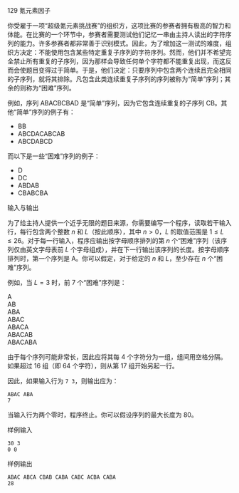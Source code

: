 129 氪元素因子

你受雇于一项“超级氪元素挑战赛”的组织方，这项比赛的参赛者拥有极高的智力和体能。在比赛的一个环节中，参赛者需要测试他们记忆一串由主持人读出的字符序列的能力。许多参赛者都非常善于识别模式。因此，为了增加这一测试的难度，组织方决定：不能使用包含某些特定重复子序列的字符序列。然而，他们并不希望完全禁止所有重复的子序列，因为那样会导致任何单个字符都不能重复出现，而这反而会使题目变得过于简单。于是，他们决定：只要序列中包含两个连续且完全相同的子序列，就将其排除。凡包含此类连续重复子序列的序列被称为“简单”序列；其余的则称为“困难”序列。

例如，序列 ABACBCBAD 是“简单”序列，因为它包含连续重复的子序列 CB。其他“简单”序列的例子有：

- BB
- ABCDACABCAB
- ABCDABCD

而以下是一些“困难”序列的例子：

- D
- DC
- ABDAB
- CBABCBA

输入与输出

为了给主持人提供一个近乎无限的题目来源，你需要编写一个程序，读取若干输入行，每行包含两个整数 $n$ 和 $L$（按此顺序），其中 $n > 0$，$L$ 的取值范围是 $1 \leq L \leq 26$。对于每一行输入，程序应输出按字母顺序排列的第 $n$ 个“困难”序列（该序列仅由英文字母表前 $L$ 个字母组成），并在下一行输出该序列的长度。按字母顺序排列时，第一个序列是 A。你可以假定，对于给定的 $n$ 和 $L$，至少存在 $n$ 个“困难”序列。

例如，当 $L = 3$ 时，前 7 个“困难”序列是：

A  
AB  
ABA  
ABAC  
ABACA  
ABACAB  
ABACABA

由于每个序列可能非常长，因此应将其每 4 个字符分为一组，组间用空格分隔。如果超过 16 组（即 64 个字符），则从第 17 组开始另起一行。

因此，如果输入行为 `7 3`，则输出应为：

```
ABAC ABA
7
```

当输入行为两个零时，程序终止。你可以假设序列的最大长度为 80。

样例输入
```
30 3
0 0
```

样例输出
```
ABAC ABCA CBAB CABA CABC ACBA CABA
28
```